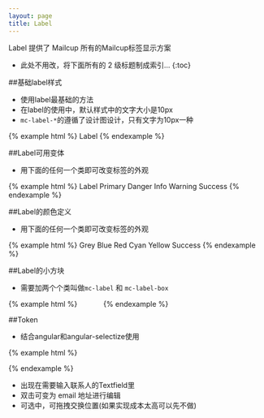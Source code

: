 ```yaml
---
layout: page
title: Label
---
```


Label 提供了 Mailcup 所有的Mailcup标签显示方案

* 此处不用改，将下面所有的 2 级标题制成索引...
{:toc}

##基础label样式
* 使用label最基础的方法
* 在label的使用中，默认样式中的文字大小是10px
* `mc-label-*`的遵循了设计图设计，只有文字为10px一种

{% example html %}
<span class="mc-label">Label</span>
{% endexample %}

##Label可用变体
* 用下面的任何一个类即可改变标签的外观

{% example html %}
<span class="mc-label">Label</span>
<span class="mc-label-primary">Primary</span>
<span class="mc-label-danger">Danger</span>
<span class="mc-label-info">Info</span>
<span class="mc-label-warning">Warning</span>
<span class="mc-label-success">Success</span>
{% endexample %}

##Label的颜色定义
* 用下面的任何一个类即可改变标签的外观

{% example html %}
<span class="mc-label mc-label-grey">Grey</span>
<span class="mc-label mc-label-blue">Blue</span>
<span class="mc-label mc-label-red">Red</span>
<span class="mc-label mc-label-cyan">Cyan</span>
<span class="mc-label mc-label-yellow">Yellow</span>
<span class="mc-label mc-label-green">Success</span>
{% endexample %}

##Label的小方块
* 需要加两个个类叫做`mc-label` 和 `mc-label-box` 

{% example html %}
<span class="mc-label mc-label-box mc-label-grey">&nbsp;</span>
<span class="mc-label mc-label-box mc-label-blue">&nbsp;</span>
<span class="mc-label mc-label-box mc-label-red">&nbsp;</span>
<span class="mc-label mc-label-box mc-label-cyan">&nbsp;</span>
<span class="mc-label mc-label-box mc-label-yellow">&nbsp;</span>
<span class=" mc-label mc-label-box mc-label-green">&nbsp;</span>
{% endexample %}

##Token
* 结合angular和angular-selectize使用

{% example html %}

<link rel="stylesheet" href="../bower_components/selectize/dist/css/selectize.bootstrap3.css ">
<script type="text/javascript" src="../bower_components/jquery/dist/jquery.js"></script>
<script type="text/javascript" src="../bower_components/selectize/dist/js/standalone/selectize.min.js"></script>
<script type="text/javascript" src="../bower_components/angular/angular.js"></script>
<script type="text/javascript" src="../bower_components/angular-selectize2/dist/selectize.js"></script>

<div ng-app="mailcup" ng-controller="mailcupCtrl">
  <selectize config='myConfig' options='myOptions' ng-model="myModel"></selectize>
</div>

<script type="text/javascript">
angular.module('mailcup', ['selectize']).controller('mailcupCtrl', function($scope) {
  $scope.myModel = 1;

  $scope.myOptions = [
    {address: 'chun@mailcup.com', name: 'Spectrometer'},
    {address: 'zhao@mailcup.com', name: 'Star Chart'},
    {address: 'chai@mailcup.com', name: 'Three'},
    {address: 'gb@mailcup.com', name: 'Second'},
    {address: 'ck@mailcup.com', name: 'Four five'}
  ];

  $scope.myConfig = {
    create: true,
    valueField: 'address',
    labelField: 'name',
    delimiter: '|',
    searchField: ['name', 'address'],
    placeholder: 'Input emial address',
    onInitialize: function(selectize){
      // receives the selectize object as an argument
    },
    render: {
        item: function(item, escape) {
          // console.log('item', item)
          return '<div>' +
              (item.name ? '<span class="name">' + escape(item.name) + '</span>' : '') +
              (item.address ? '<span class="email">' + escape('<' + item.address + '>') + '</span>' : '') +
          '</div>';
        },
        option: function(item, escape) {
          var label = item.name || item.address;
          var caption = item.name ? item.address : null;
          return '<div>' +
              '<span class="name" style="color:#000">' + escape(label) + '</span>' +
              (caption ? '<span class="email" style="color:#000">' + escape('<' + caption + '>') + '</span>' : '') +
          '</div>';
        }
      },
    // maxItems: 5
  };
});
</script>

{% endexample %}



* 出现在需要输入联系人的Textfield里
* 双击可变为 email 地址进行编辑
* 可选中，可拖拽交换位置(如果实现成本太高可以先不做)